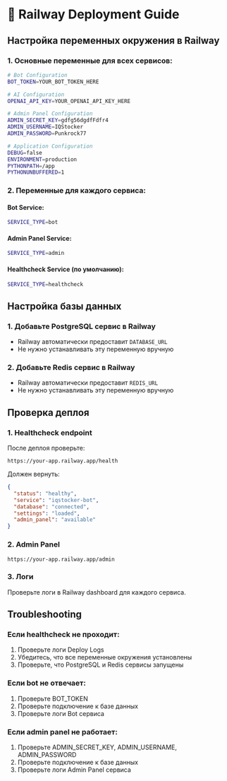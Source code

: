 # 🚀 Railway Deployment Guide

## Настройка переменных окружения в Railway

### 1. Основные переменные для всех сервисов:

```bash
# Bot Configuration
BOT_TOKEN=YOUR_BOT_TOKEN_HERE

# AI Configuration  
OPENAI_API_KEY=YOUR_OPENAI_API_KEY_HERE

# Admin Panel Configuration
ADMIN_SECRET_KEY=gdfg56dgdfFdfr4
ADMIN_USERNAME=IQStocker
ADMIN_PASSWORD=Punkrock77

# Application Configuration
DEBUG=false
ENVIRONMENT=production
PYTHONPATH=/app
PYTHONUNBUFFERED=1
```

### 2. Переменные для каждого сервиса:

#### Bot Service:
```bash
SERVICE_TYPE=bot
```

#### Admin Panel Service:
```bash
SERVICE_TYPE=admin
```

#### Healthcheck Service (по умолчанию):
```bash
SERVICE_TYPE=healthcheck
```

## Настройка базы данных

### 1. Добавьте PostgreSQL сервис в Railway
- Railway автоматически предоставит `DATABASE_URL`
- Не нужно устанавливать эту переменную вручную

### 2. Добавьте Redis сервис в Railway  
- Railway автоматически предоставит `REDIS_URL`
- Не нужно устанавливать эту переменную вручную

## Проверка деплоя

### 1. Healthcheck endpoint
После деплоя проверьте:
```
https://your-app.railway.app/health
```

Должен вернуть:
```json
{
  "status": "healthy",
  "service": "iqstocker-bot",
  "database": "connected",
  "settings": "loaded",
  "admin_panel": "available"
}
```

### 2. Admin Panel
```
https://your-app.railway.app/admin
```

### 3. Логи
Проверьте логи в Railway dashboard для каждого сервиса.

## Troubleshooting

### Если healthcheck не проходит:
1. Проверьте логи Deploy Logs
2. Убедитесь, что все переменные окружения установлены
3. Проверьте, что PostgreSQL и Redis сервисы запущены

### Если bot не отвечает:
1. Проверьте BOT_TOKEN
2. Проверьте подключение к базе данных
3. Проверьте логи Bot сервиса

### Если admin panel не работает:
1. Проверьте ADMIN_SECRET_KEY, ADMIN_USERNAME, ADMIN_PASSWORD
2. Проверьте подключение к базе данных
3. Проверьте логи Admin Panel сервиса
